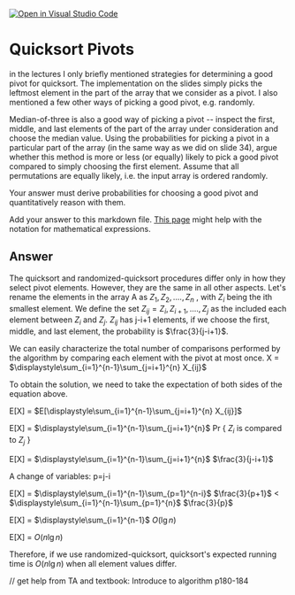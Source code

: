 [![Open in Visual Studio Code](https://classroom.github.com/assets/open-in-vscode-718a45dd9cf7e7f842a935f5ebbe5719a5e09af4491e668f4dbf3b35d5cca122.svg)](https://classroom.github.com/online_ide?assignment_repo_id=12129032&assignment_repo_type=AssignmentRepo)
# Quicksort Pivots

in the lectures I only briefly mentioned strategies for determining a good pivot
for quicksort. The implementation on the slides simply picks the leftmost
element in the part of the array that we consider as a pivot. I also mentioned a
few other ways of picking a good pivot, e.g. randomly.

Median-of-three is also a good way of picking a pivot -- inspect the first,
middle, and last elements of the part of the array under consideration and
choose the median value. Using the probabilities for picking a pivot in a
particular part of the array (in the same way as we did on slide 34), argue
whether this method is more or less (or equally) likely to pick a good pivot
compared to simply choosing the first element. Assume that all permutations are
equally likely, i.e. the input array is ordered randomly.

Your answer must derive probabilities for choosing a good pivot and
quantitatively reason with them.

Add your answer to this markdown file. [This
page](https://docs.github.com/en/get-started/writing-on-github/working-with-advanced-formatting/writing-mathematical-expressions)
might help with the notation for mathematical expressions.

## Answer

The quicksort and randomized-quicksort procedures differ only in how they select pivot elements. However, they are the same in all other aspects.
Let's rename the elements in the array A as $Z_1, Z_2, ...., Z_n$ , with $Z_i$ being the ith smallest element. We define the set $Z_{ij} = Z_i, Z_{i+1}, ...., Z_j$ as the included each element between $Z_i$ and $Z_j$. $Z_{ij}$ has j-i+1 elements, if we choose the first, middle, and last element, the probability is $\frac{3}{j-i+1}$.

We can easily characterize the total number of comparisons performed by the algorithm by comparing each element with the pivot at most once.
X = $\displaystyle\sum_{i=1}^{n-1}\sum_{j=i+1}^{n} X_{ij}$

To obtain the solution, we need to take the expectation of both sides of the equation above.

E[X] = $E[\displaystyle\sum_{i=1}^{n-1}\sum_{j=i+1}^{n} X_{ij}]$

E[X] = $\displaystyle\sum_{i=1}^{n-1}\sum_{j=i+1}^{n}$ Pr { $Z_i$ is compared to $Z_j$ }

E[X] = $\displaystyle\sum_{i=1}^{n-1}\sum_{j=i+1}^{n}$ $\frac{3}{j-i+1}$

A change of variables: p=j-i

E[X] = $\displaystyle\sum_{i=1}^{n-1}\sum_{p=1}^{n-i}$ $\frac{3}{p+1}$ < $\displaystyle\sum_{i=1}^{n-1}\sum_{p=1}^{n}$ $\frac{3}{p}$

E[X] = $\displaystyle\sum_{i=1}^{n-1}$ $O(\lg{}n)$

E[X] = $O(n\lg{}n)$

Therefore, if we use randomized-quicksort, quicksort's expected running time is $O(n\lg{}n)$ when all element values differ.

// get help from TA and textbook: Introduce to algorithm p180-184
